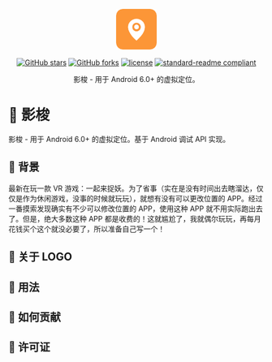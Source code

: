 <p></p>
<p></p>

<p align="center">
<img src="./docs/LOGO.png" height="80"/>
</p>

<div align="center">

[![GitHub stars](https://img.shields.io/github/stars/MonkSoul/Fur?logo=github)](https://github.com/MonkSoul/Fur/stargazers)
[![GitHub forks](https://img.shields.io/github/forks/MonkSoul/Fur?logo=github)](https://github.com/MonkSoul/Fur/network)
[![license](https://img.shields.io/github/license/ZCShou/GoGoGo.svg)](LICENSE)
[![standard-readme compliant](https://img.shields.io/badge/readme%20style-standard-brightgreen.svg?style=flat-square)](https://github.com/RichardLitt/standard-readme)
</div>

<div align="center">

影梭 - 用于 Android 6.0+ 的虚拟定位。

</div>

# 🍕 影梭
影梭 - 用于 Android 6.0+ 的虚拟定位。基于 Android 调试 API 实现。

## 🍕 背景
最新在玩一款 VR 游戏：一起来捉妖。为了省事（实在是没有时间出去瞎溜达，仅仅是作为休闲游戏，没事的时候就玩玩），就想有没有可以更改位置的 APP。经过一番摸索发现确实有不少可以修改位置的 APP，使用这种 APP 就不用实际跑出去了。但是，绝大多数这种 APP 都是收费的！这就尴尬了，我就偶尔玩玩，再每月花钱买个这个就没必要了，所以准备自己写一个！

## 🍔 关于 LOGO

## 🌭 用法


## 🥦 如何贡献



## 🍟 许可证


